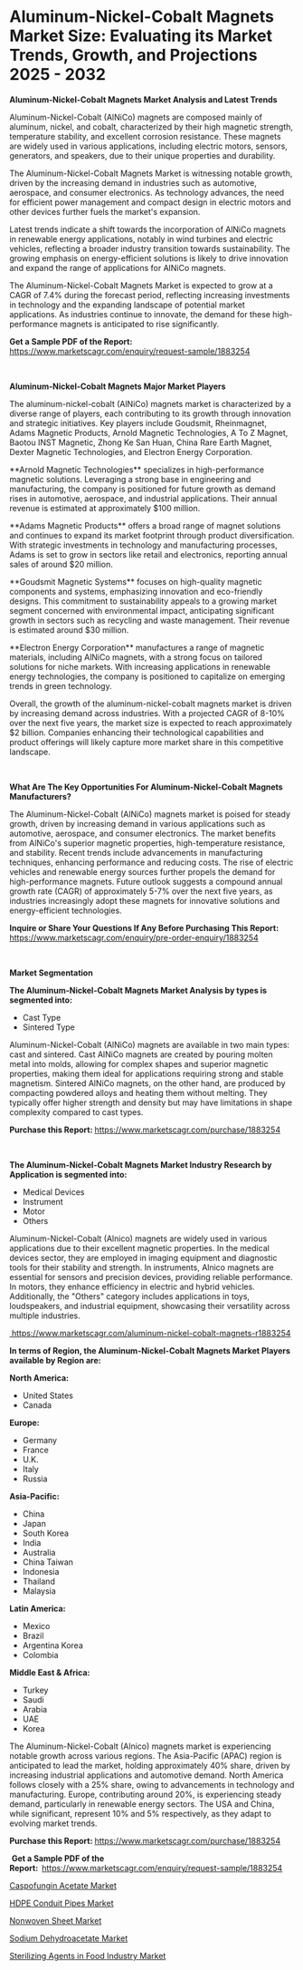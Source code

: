 <p><h1>Aluminum-Nickel-Cobalt Magnets Market Size: Evaluating its Market Trends, Growth, and Projections 2025 - 2032</h1></p><p><strong>Aluminum-Nickel-Cobalt Magnets Market Analysis and Latest Trends</strong></p>
<p><p>Aluminum-Nickel-Cobalt (AlNiCo) magnets are composed mainly of aluminum, nickel, and cobalt, characterized by their high magnetic strength, temperature stability, and excellent corrosion resistance. These magnets are widely used in various applications, including electric motors, sensors, generators, and speakers, due to their unique properties and durability. </p><p>The Aluminum-Nickel-Cobalt Magnets Market is witnessing notable growth, driven by the increasing demand in industries such as automotive, aerospace, and consumer electronics. As technology advances, the need for efficient power management and compact design in electric motors and other devices further fuels the market's expansion. </p><p>Latest trends indicate a shift towards the incorporation of AlNiCo magnets in renewable energy applications, notably in wind turbines and electric vehicles, reflecting a broader industry transition towards sustainability. The growing emphasis on energy-efficient solutions is likely to drive innovation and expand the range of applications for AlNiCo magnets.</p><p>The Aluminum-Nickel-Cobalt Magnets Market is expected to grow at a CAGR of 7.4% during the forecast period, reflecting increasing investments in technology and the expanding landscape of potential market applications. As industries continue to innovate, the demand for these high-performance magnets is anticipated to rise significantly.</p></p>
<p><strong>Get a Sample PDF of the Report:&nbsp;</strong> <a href="https://www.marketscagr.com/enquiry/request-sample/1883254?utm_campaign=2126&utm_medium=2&utm_source=Github&utm_content=ia&utm_term=04022025&utm_id=aluminum-nickel-cobalt-magnets">https://www.marketscagr.com/enquiry/request-sample/1883254</a></p>
<p>&nbsp;</p>
<p><strong>Aluminum-Nickel-Cobalt Magnets Major Market Players</strong></p>
<p><p>The aluminum-nickel-cobalt (AlNiCo) magnets market is characterized by a diverse range of players, each contributing to its growth through innovation and strategic initiatives. Key players include Goudsmit, Rheinmagnet, Adams Magnetic Products, Arnold Magnetic Technologies, A To Z Magnet, Baotou INST Magnetic, Zhong Ke San Huan, China Rare Earth Magnet, Dexter Magnetic Technologies, and Electron Energy Corporation.</p><p>**Arnold Magnetic Technologies** specializes in high-performance magnetic solutions. Leveraging a strong base in engineering and manufacturing, the company is positioned for future growth as demand rises in automotive, aerospace, and industrial applications. Their annual revenue is estimated at approximately $100 million.</p><p>**Adams Magnetic Products** offers a broad range of magnet solutions and continues to expand its market footprint through product diversification. With strategic investments in technology and manufacturing processes, Adams is set to grow in sectors like retail and electronics, reporting annual sales of around $20 million.</p><p>**Goudsmit Magnetic Systems** focuses on high-quality magnetic components and systems, emphasizing innovation and eco-friendly designs. This commitment to sustainability appeals to a growing market segment concerned with environmental impact, anticipating significant growth in sectors such as recycling and waste management. Their revenue is estimated around $30 million.</p><p>**Electron Energy Corporation** manufactures a range of magnetic materials, including AlNiCo magnets, with a strong focus on tailored solutions for niche markets. With increasing applications in renewable energy technologies, the company is positioned to capitalize on emerging trends in green technology.</p><p>Overall, the growth of the aluminum-nickel-cobalt magnets market is driven by increasing demand across industries. With a projected CAGR of 8-10% over the next five years, the market size is expected to reach approximately $2 billion. Companies enhancing their technological capabilities and product offerings will likely capture more market share in this competitive landscape.</p></p>
<p>&nbsp;</p>
<p><strong>What Are The Key Opportunities For Aluminum-Nickel-Cobalt Magnets Manufacturers?</strong></p>
<p><p>The Aluminum-Nickel-Cobalt (AlNiCo) magnets market is poised for steady growth, driven by increasing demand in various applications such as automotive, aerospace, and consumer electronics. The market benefits from AlNiCo's superior magnetic properties, high-temperature resistance, and stability. Recent trends include advancements in manufacturing techniques, enhancing performance and reducing costs. The rise of electric vehicles and renewable energy sources further propels the demand for high-performance magnets. Future outlook suggests a compound annual growth rate (CAGR) of approximately 5-7% over the next five years, as industries increasingly adopt these magnets for innovative solutions and energy-efficient technologies.</p></p>
<p><strong>Inquire or Share Your Questions If Any Before Purchasing This Report:</strong> <a href="https://www.marketscagr.com/enquiry/pre-order-enquiry/1883254?utm_campaign=2126&utm_medium=2&utm_source=Github&utm_content=ia&utm_term=04022025&utm_id=aluminum-nickel-cobalt-magnets">https://www.marketscagr.com/enquiry/pre-order-enquiry/1883254</a></p>
<p>&nbsp;</p>
<p><strong>Market Segmentation</strong></p>
<p><strong>The Aluminum-Nickel-Cobalt Magnets Market Analysis by types is segmented into:</strong></p>
<p><ul><li>Cast Type</li><li>Sintered Type</li></ul></p>
<p><p>Aluminum-Nickel-Cobalt (AlNiCo) magnets are available in two main types: cast and sintered. Cast AlNiCo magnets are created by pouring molten metal into molds, allowing for complex shapes and superior magnetic properties, making them ideal for applications requiring strong and stable magnetism. Sintered AlNiCo magnets, on the other hand, are produced by compacting powdered alloys and heating them without melting. They typically offer higher strength and density but may have limitations in shape complexity compared to cast types.</p></p>
<p><strong>Purchase this Report:&nbsp;</strong><a href="https://www.marketscagr.com/purchase/1883254?utm_campaign=2126&utm_medium=2&utm_source=Github&utm_content=ia&utm_term=04022025&utm_id=aluminum-nickel-cobalt-magnets">https://www.marketscagr.com/purchase/1883254</a></p>
<p>&nbsp;</p>
<p><strong>The Aluminum-Nickel-Cobalt Magnets Market Industry Research by Application is segmented into:</strong></p>
<p><ul><li>Medical Devices</li><li>Instrument</li><li>Motor</li><li>Others</li></ul></p>
<p><p>Aluminum-Nickel-Cobalt (Alnico) magnets are widely used in various applications due to their excellent magnetic properties. In the medical devices sector, they are employed in imaging equipment and diagnostic tools for their stability and strength. In instruments, Alnico magnets are essential for sensors and precision devices, providing reliable performance. In motors, they enhance efficiency in electric and hybrid vehicles. Additionally, the "Others" category includes applications in toys, loudspeakers, and industrial equipment, showcasing their versatility across multiple industries.</p></p>
<p><a href="https://www.marketscagr.com/aluminum-nickel-cobalt-magnets-r1883254?utm_campaign=2126&utm_medium=2&utm_source=Github&utm_content=ia&utm_term=04022025&utm_id=aluminum-nickel-cobalt-magnets">&nbsp;https://www.marketscagr.com/aluminum-nickel-cobalt-magnets-r1883254</a></p>
<p><strong>In terms of Region, the Aluminum-Nickel-Cobalt Magnets Market Players available by Region are:</strong></p>
<p>
    <p> <strong> North America: </strong>
        <ul>
            <li>United States</li>
            <li>Canada</li>
        </ul>
        </p> 
    <p> <strong> Europe: </strong>
        <ul>
            <li>Germany</li>
            <li>France</li>
            <li>U.K.</li>
            <li>Italy</li>
            <li>Russia</li>
        </ul>
        </p> 
    <p> <strong> Asia-Pacific: </strong>
        <ul>
            <li>China</li>
            <li>Japan</li>
            <li>South Korea</li>
            <li>India</li>
            <li>Australia</li>
            <li>China Taiwan</li>
            <li>Indonesia</li>
            <li>Thailand</li>
            <li>Malaysia</li>
        </ul>
        </p> 
    <p> <strong> Latin America: </strong>
        <ul>
            <li>Mexico</li>
            <li>Brazil</li>
            <li>Argentina Korea</li>
            <li>Colombia</li>
        </ul>
        </p> 
    <p> <strong> Middle East & Africa: </strong>
        <ul>
            <li>Turkey</li>
            <li>Saudi</li>
            <li>Arabia</li>
            <li>UAE</li>
            <li>Korea</li>
        </ul>
    </p>
    </p>
<p><p>The Aluminum-Nickel-Cobalt (Alnico) magnets market is experiencing notable growth across various regions. The Asia-Pacific (APAC) region is anticipated to lead the market, holding approximately 40% share, driven by increasing industrial applications and automotive demand. North America follows closely with a 25% share, owing to advancements in technology and manufacturing. Europe, contributing around 20%, is experiencing steady demand, particularly in renewable energy sectors. The USA and China, while significant, represent 10% and 5% respectively, as they adapt to evolving market trends.</p></p>
<p><strong>Purchase this Report: </strong><a href="https://www.marketscagr.com/purchase/1883254?utm_campaign=2126&utm_medium=2&utm_source=Github&utm_content=ia&utm_term=04022025&utm_id=aluminum-nickel-cobalt-magnets">https://www.marketscagr.com/purchase/1883254</a></p>
<p>&nbsp;<strong>Get a Sample PDF of the Report:&nbsp;&nbsp;</strong><a href="https://www.marketscagr.com/enquiry/request-sample/1883254?utm_campaign=2126&utm_medium=2&utm_source=Github&utm_content=ia&utm_term=04022025&utm_id=aluminum-nickel-cobalt-magnets">https://www.marketscagr.com/enquiry/request-sample/1883254</a></p>
<p><strong></strong></p>
<p><p><a href="https://www.linkedin.com/pulse/caspofungin-acetate-market-growth-forecast-global-analysis-q7kpf?utm_campaign=2126&utm_medium=2&utm_source=Github&utm_content=ia&utm_term=04022025&utm_id=aluminum-nickel-cobalt-magnets">Caspofungin Acetate Market</a></p><p><a href="https://github.com/muvdibezuh/Market-Research-Report-List-1/blob/main/hdpe-conduit-pipes-market.md?utm_campaign=2126&utm_medium=2&utm_source=Github&utm_content=ia&utm_term=04022025&utm_id=aluminum-nickel-cobalt-magnets">HDPE Conduit Pipes Market</a></p><p><a href="https://www.linkedin.com/pulse/nonwoven-sheet-market-outlook-from-2025-2032-size-share-jmr4f?utm_campaign=2126&utm_medium=2&utm_source=Github&utm_content=ia&utm_term=04022025&utm_id=aluminum-nickel-cobalt-magnets">Nonwoven Sheet Market</a></p><p><a href="https://www.linkedin.com/pulse/thorough-examination-global-sodium-dehydroacetate-market-pzenf?utm_campaign=2126&utm_medium=2&utm_source=Github&utm_content=ia&utm_term=04022025&utm_id=aluminum-nickel-cobalt-magnets">Sodium Dehydroacetate Market</a></p><p><a href="https://github.com/ChiragRp1/Market-Research-Report-List-7/blob/main/sterilizing-agents-in-food-industry-market.md?utm_campaign=2126&utm_medium=2&utm_source=Github&utm_content=ia&utm_term=04022025&utm_id=aluminum-nickel-cobalt-magnets">Sterilizing Agents in Food Industry Market</a></p></p>